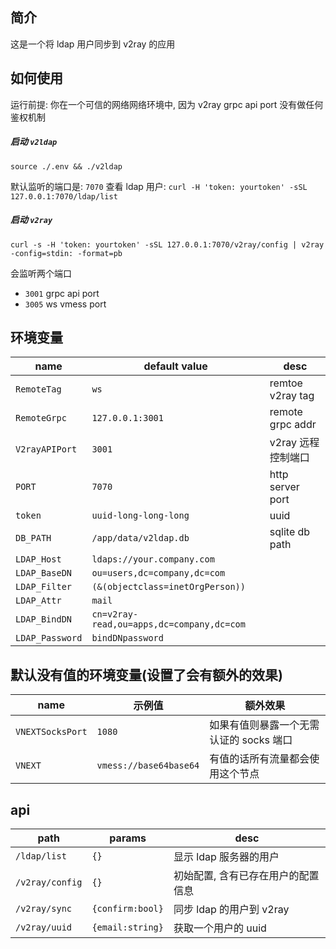 ## 简介

这是一个将 ldap 用户同步到 v2ray 的应用

## 如何使用

运行前提: 你在一个可信的网络网络环境中, 因为 v2ray grpc api port 没有做任何鉴权机制

##### 启动 `v2ldap`

`source ./.env && ./v2ldap`

默认监听的端口是: `7070`
查看 ldap 用户: `curl -H 'token: yourtoken' -sSL 127.0.0.1:7070/ldap/list`

##### 启动 `v2ray`

`curl -s -H 'token: yourtoken' -sSL 127.0.0.1:7070/v2ray/config | v2ray -config=stdin: -format=pb`

会监听两个端口

- `3001` grpc api port
- `3005` ws vmess port

## 环境变量

| name            | default value                             | desc               |
| --------------- | ----------------------------------------- | ------------------ |
| `RemoteTag`     | `ws`                                      | remtoe v2ray tag   |
| `RemoteGrpc`    | `127.0.0.1:3001`                          | remote grpc addr   |
| `V2rayAPIPort`  | `3001`                                    | v2ray 远程控制端口 |
| `PORT`          | `7070`                                    | http server port   |
| `token`         | `uuid-long-long-long`                     | uuid               |
| `DB_PATH`       | `/app/data/v2ldap.db`                     | sqlite db path     |
| `LDAP_Host`     | `ldaps://your.company.com`                |
| `LDAP_BaseDN`   | `ou=users,dc=company,dc=com`              |
| `LDAP_Filter`   | `(&(objectclass=inetOrgPerson))`          |
| `LDAP_Attr`     | `mail`                                    |
| `LDAP_BindDN`   | `cn=v2ray-read,ou=apps,dc=company,dc=com` |
| `LDAP_Password` | `bindDNpassword`                          |

## 默认没有值的环境变量(设置了会有额外的效果)

| name             | 示例值                 | 额外效果                                |
| ---------------- | ---------------------- | --------------------------------------- |
| `VNEXTSocksPort` | `1080`                 | 如果有值则暴露一个无需认证的 socks 端口 |
| `VNEXT`          | `vmess://base64base64` | 有值的话所有流量都会使用这个节点        |

## api

| path            | params           | desc                               |
| --------------- | ---------------- | ---------------------------------- |
| `/ldap/list`    | `{}`             | 显示 ldap 服务器的用户             |
| `/v2ray/config` | `{}`             | 初始配置, 含有已存在用户的配置信息 |
| `/v2ray/sync`   | `{confirm:bool}` | 同步 ldap 的用户到 v2ray           |
| `/v2ray/uuid`   | `{email:string}` | 获取一个用户的 uuid                |
